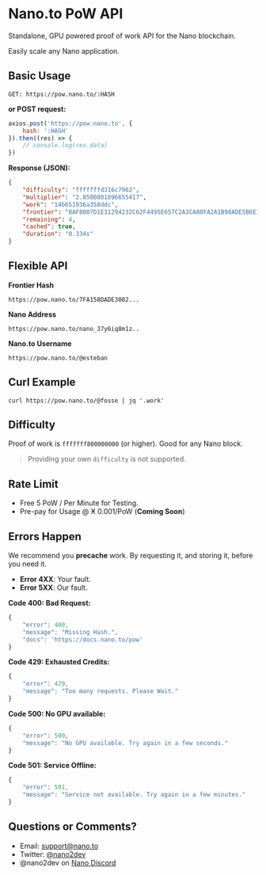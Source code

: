 # Nano.to PoW API

Standalone, GPU powered proof of work API for the Nano blockchain.

Easily scale any Nano application.

## Basic Usage

```text
GET: https://pow.nano.to/:HASH
```
**or POST request:**
```javascript
axios.post('https://pow.nano.to', { 
    hash: ':HASH'
}).then((res) => {
    // console.log(res.data)
})
```
**Response (JSON):**
```json
{
    "difficulty": "fffffffd316c7962",
    "multiplier": "2.8500801896655417",
    "work": "14b651936a358ddc",
    "frontier": "8AF8007D1E31294232C62F4495E657C2A3CA80FA2A1B98ADE5B6E1336C722EC6",
    "remaining": 4,
    "cached": true,
    "duration": "0.334s"
}
```

## Flexible API

**Frontier Hash**

```text
https://pow.nano.to/7FA158DADE3082...
```

**Nano Address**

```text
https://pow.nano.to/nano_37y6iq8m1z..
```

**Nano.to Username**

```text
https://pow.nano.to/@esteban
```

## Curl Example

```
curl https://pow.nano.to/@fosse | jq '.work'
```

## Difficulty

Proof of work is  ```fffffff800000000``` (or higher). Good for any Nano block.

> Providing your own ```difficulty``` is not supported.

## Rate Limit

- Free 5 PoW / Per Minute for Testing.
- Pre-pay for Usage @ Ӿ 0.001/PoW (**Coming Soon**)

## Errors Happen

We recommend you **precache** work. By requesting it, and storing it, before you need it.

- **Error 4XX**: Your fault.
- **Error 5XX**: Our fault.

**Code 400: Bad Request:**

```js
{ 
    "error": 400,  
    "message": "Missing Hash.",
    "docs": 'https://docs.nano.to/pow'
}
```

**Code 429: Exhausted Credits:**

```js
{
    "error": 429,
    "message": "Too many requests. Please Wait."
}
```

**Code 500: No GPU available:**

```js
{
    "error": 500, 
    "message": "No GPU available. Try again in a few seconds."
}
```

**Code 501: Service Offline:**

```js
{
    "error": 501, 
    "message": "Service not available. Try again in a few minutes."
}
```

## Questions or Comments? 

- Email: support@nano.to
- Twitter: [@nano2dev](https://twitter.com/nano2dev)
- @nano2dev on [Nano Discord](https://discord.com/invite/RNAE2R9) 

